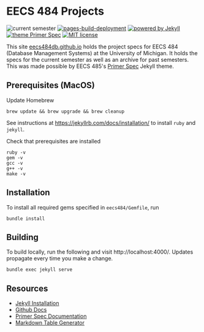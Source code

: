 # EECS 484 Projects

![current semester](https://img.shields.io/badge/current%20semester-sp23-blueviolet)
[![pages-build-deployment](https://github.com/eecs484db/eecs484db.github.io/actions/workflows/pages/pages-build-deployment/badge.svg)](https://github.com/eecs484db/eecs484db.github.io/actions/workflows/pages/pages-build-deployment)
[![powered by Jekyll](https://img.shields.io/badge/powered%20by-Jekyll-blue)](https://jekyllrb.com/)
[![theme Primer Spec](https://img.shields.io/badge/theme-Primer%20Spec-blue)](https://github.com/eecs485staff/primer-spec)
[![MIT license](https://img.shields.io/github/license/eecs484db/eecs484db.github.io?color=blue)](https://github.com/eecs484db/eecs484db.github.io/blob/main/LICENSE.md)

This site [eecs484db.github.io](https://eecs484db.github.io/) holds the project specs for EECS 484 (Database Management Systems) at the University of Michigan. It holds the specs for the current semester as well as an archive for past semesters. This was made possible by EECS 485's [Primer Spec](https://github.com/eecs485staff/primer-spec) Jekyll theme.

## Prerequisites (MacOS)

Update Homebrew

```
brew update && brew upgrade && brew cleanup
```

See instructions at https://jekyllrb.com/docs/installation/ to install `ruby` and `jekyll`.

Check that prerequisites are installed

```
ruby -v
gem -v
gcc -v
g++ -v
make -v
```

## Installation

To install all required gems specified in `eecs484/Gemfile`, run

```
bundle install
```

## Building

To build locally, run the following and visit http://localhost:4000/. Updates propagate every time you make a change.

```
bundle exec jekyll serve
```

## Resources

- [Jekyll Installation](https://jekyllrb.com/docs/installation/)
- [Github Docs](https://docs.github.com/en/pages/setting-up-a-github-pages-site-with-jekyll)
- [Primer Spec Documentation](https://eecs485staff.github.io/primer-spec/docs/USAGE_ADVANCED.html#jekyll-theme-primer-spec)
- [Markdown Table Generator](https://www.tablesgenerator.com/markdown_tables#)
